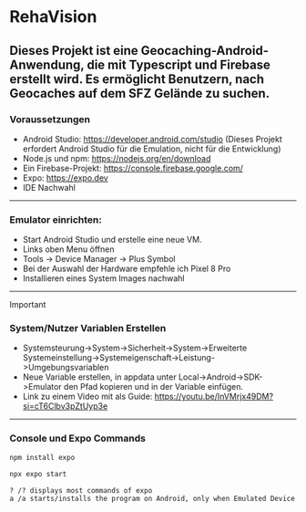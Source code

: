 # RehaVision

Dieses Projekt ist eine Geocaching-Android-Anwendung, die mit Typescript und Firebase erstellt wird.
Es ermöglicht Benutzern, nach Geocaches auf dem SFZ Gelände zu suchen.
---
### Voraussetzungen
- Android Studio: https://developer.android.com/studio (Dieses Projekt erfordert Android Studio für die Emulation, nicht für die Entwicklung)
- Node.js und npm: https://nodejs.org/en/download
- Ein Firebase-Projekt: https://console.firebase.google.com/
- Expo: https://expo.dev
- IDE Nachwahl
---
### Emulator einrichten:
- Start Android Studio und erstelle eine neue VM.
- Links oben Menu öffnen
- Tools -> Device Manager -> Plus Symbol
- Bei der Auswahl der Hardware empfehle ich Pixel 8 Pro
- Installieren eines System Images nachwahl
---
> [!IMPORTANT]
> ### System/Nutzer Variablen Erstellen
> - Systemsteurung->System->Sicherheit->System->Erweiterte Systemeinstellung->Systemeigenschaft->Leistung->Umgebungsvariablen
> - Neue Variable erstellen, in appdata unter Local->Android->SDK->Emulator den Pfad kopieren und in der Variable einfügen.
> - Link zu einem Video mit als Guide: https://youtu.be/InVMrjx49DM?si=cT6Clbv3pZtUyp3e
---
### Console und Expo Commands
```diff
npm install expo

npx expo start
```
```diff
? /? displays most commands of expo
a /a starts/installs the program on Android, only when Emulated Device is launched
```
